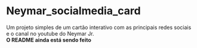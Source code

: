 # Neymar_socialmedia_card
Um projeto simples de um cartão interativo com as principais redes sociais e o canal no youtube do Neymar Jr.
<br>
<strong>O README ainda está sendo feito<strong>
